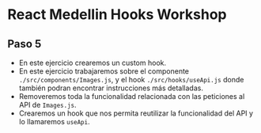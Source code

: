 # React Medellin Hooks Workshop

## Paso 5

- En este ejercicio crearemos un custom hook.
- En este ejercicio trabajaremos sobre el componente `./src/components/Images.js`, y  el hook `./src/hooks/useApi.js` donde también podran encontrar instrucciones más detalladas.
- Removeremos toda la funcionalidad relacionada con las peticiones al API de `Images.js`.
- Crearemos un hook que nos permita reutilizar la funcionalidad del API y lo llamaremos `useApi`.

